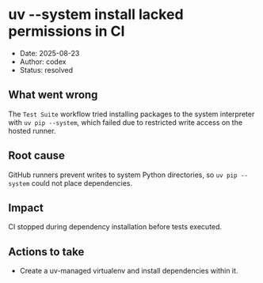 # uv --system install lacked permissions in CI

- Date: 2025-08-23
- Author: codex
- Status: resolved

## What went wrong
The `Test Suite` workflow tried installing packages to the system interpreter with
`uv pip --system`, which failed due to restricted write access on the hosted runner.

## Root cause
GitHub runners prevent writes to system Python directories, so `uv pip --system`
could not place dependencies.

## Impact
CI stopped during dependency installation before tests executed.

## Actions to take
- Create a uv-managed virtualenv and install dependencies within it.
